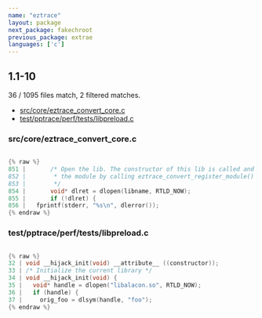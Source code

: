 ```yaml
---
name: "eztrace"
layout: package
next_package: fakechroot
previous_package: extrae
languages: ['c']
---
```

## 1.1-10
36 / 1095 files match, 2 filtered matches.

 - [src/core/eztrace_convert_core.c](#srccoreeztrace_convert_corec)
 - [test/pptrace/perf/tests/libpreload.c](#testpptraceperftestslibpreloadc)

### src/core/eztrace_convert_core.c

```c

{% raw %}
851 |       /* Open the lib. The constructor of this lib is called and should register
852 |        * the module by calling eztrace_convert_register_module()
853 |        */
854 |       void* dlret = dlopen(libname, RTLD_NOW);
855 |       if (!dlret) {
856 | 	fprintf(stderr, "%s\n", dlerror());
{% endraw %}

```
### test/pptrace/perf/tests/libpreload.c

```c

{% raw %}
32 | void __hijack_init(void) __attribute__ ((constructor));
33 | /* Initialize the current library */
34 | void __hijack_init(void) {
35 |   void* handle = dlopen("libalacon.so", RTLD_NOW);
36 |   if (handle) {
37 |     orig_foo = dlsym(handle, "foo");
{% endraw %}

```
